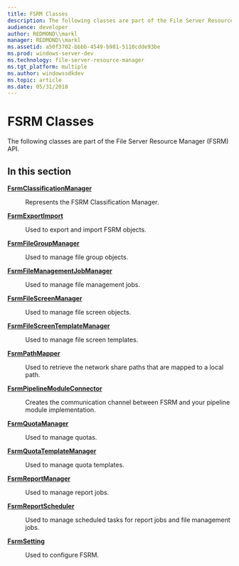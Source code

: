 ```yaml
---
title: FSRM Classes
description: The following classes are part of the File Server Resource Manager (FSRM) API.
audience: developer
author: REDMOND\\markl
manager: REDMOND\\markl
ms.assetid: a50f3702-bbbb-4549-b981-5110cdde93be
ms.prod: windows-server-dev
ms.technology: file-server-resource-manager
ms.tgt_platform: multiple
ms.author: windowssdkdev
ms.topic: article
ms.date: 05/31/2018
---
```


# FSRM Classes

The following classes are part of the File Server Resource Manager (FSRM) API.

## In this section

<dl> <dt>

[**FsrmClassificationManager**](/previous-versions/windows/desktop/api/FsrmTlb/)
</dt> <dd>

Represents the FSRM Classification Manager.

</dd> <dt>

[**FsrmExportImport**](/previous-versions/windows/desktop/api/FsrmTlb/)
</dt> <dd>

Used to export and import FSRM objects.

</dd> <dt>

[**FsrmFileGroupManager**](/previous-versions/windows/desktop/api/FsrmTlb/)
</dt> <dd>

Used to manage file group objects.

</dd> <dt>

[**FsrmFileManagementJobManager**](/previous-versions/windows/desktop/api/FsrmTlb/)
</dt> <dd>

Used to manage file management jobs.

</dd> <dt>

[**FsrmFileScreenManager**](/previous-versions/windows/desktop/api/FsrmTlb/)
</dt> <dd>

Used to manage file screen objects.

</dd> <dt>

[**FsrmFileScreenTemplateManager**](/previous-versions/windows/desktop/api/FsrmTlb/)
</dt> <dd>

Used to manage file screen templates.

</dd> <dt>

[**FsrmPathMapper**](/previous-versions/windows/desktop/api/FsrmTlb/)
</dt> <dd>

Used to retrieve the network share paths that are mapped to a local path.

</dd> <dt>

[**FsrmPipelineModuleConnector**](/previous-versions/windows/desktop/api/FsrmTlb/)
</dt> <dd>

Creates the communication channel between FSRM and your pipeline module implementation.

</dd> <dt>

[**FsrmQuotaManager**](/previous-versions/windows/desktop/api/FsrmTlb/)
</dt> <dd>

Used to manage quotas.

</dd> <dt>

[**FsrmQuotaTemplateManager**](/previous-versions/windows/desktop/api/FsrmTlb/)
</dt> <dd>

Used to manage quota templates.

</dd> <dt>

[**FsrmReportManager**](/previous-versions/windows/desktop/api/FsrmTlb/)
</dt> <dd>

Used to manage report jobs.

</dd> <dt>

[**FsrmReportScheduler**](/previous-versions/windows/desktop/api/FsrmTlb/)
</dt> <dd>

Used to manage scheduled tasks for report jobs and file management jobs.

</dd> <dt>

[**FsrmSetting**](/previous-versions/windows/desktop/api/FsrmTlb/)
</dt> <dd>

Used to configure FSRM.

</dd> </dl>

 

 




